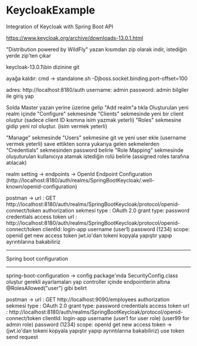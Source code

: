 # KeycloakExample
Integration of Keycloak with Spring Boot API

https://www.keycloak.org/archive/downloads-13.0.1.html 

"Distribution powered by WildFly" yazan kısımdan zip olarak indir, istediğin yerde zip'ten çıkar

keycloak-13.0.1\bin dizinine git

ayağa kaldır: cmd ->
		standalone.sh -Djboss.socket.binding.port-offset=100

adres:
	http://localhost:8180/auth
	username: admin 
	password: admin 
			bilgiler ile giriş yap

Solda Master yazan yerine üzerine gelip "Add realm"a tıkla
Oluşturulan yeni realm içinde "Configure" sekmesinde
	 "Clients" sekmesinde yeni bir client oluştur (sadece client ID kısmına isim yazmak yeterli)
	 "Roles" sekmesine gidip yeni rol oluştur. (isim vermek yeterli)

"Manage" sekmesinde 
	"Users" sekmesine git ve yeni user ekle (username vermek yeterli)
	save ettikten sonra yukarıya gelen sekmelerden "Credentials" sekmesinden password belirle
	"Role Mapping" sekmesinde oluşuturulan kullanıcıya atamak istediğin rolü belirle (assigned roles tarafına atılacak)

realm setting -> endpoints -> OpenId Endpoint Configuration (http://localhost:8180/auth/realms/SpringBootKeycloak/.well-known/openid-configuration)

postman -> url : GET http://localhost:8180/auth/realms/SpringBootKeycloak/protocol/openid-connect/token
	   authorization sekmesi
	   type : OAuth 2.0
	   grant type: password credentials
	   access token url : http://localhost:8180/auth/realms/SpringBootKeycloak/protocol/openid-connect/token
	   clientId: login-app
	   username (user1)
	   password (1234)
	   scope: openid
	get new access token
	jwt.io'dan tokeni kopyala yapıştır yapıp ayrıntılarına bakabiliriz

__________________________________________________________________________________________________
Spring boot configuration 
_________________________

spring-boot-configuration -> 
				config package'ında SecurityConfig.class oluştur gerekli ayarlamaları yap
				controller içinde endpointlerin altına @RolesAllowed("user") gibi belirt

postman -> url : GET http://localhost:9090/employees
	   authorization sekmesi
	   type : OAuth 2.0
	   grant type: password credentials
	   access token url : http://localhost:8180/auth/realms/SpringBootKeycloak/protocol/openid-connect/token
	   clientId: login-app
	   username (user1 for user role)     (user99 for admin role)
	   password (1234)
	   scope: openid
	get new access token   -> (jwt.io'dan tokeni kopyala yapıştır yapıp ayrıntılarına bakabiliriz)
	use token
	send request

